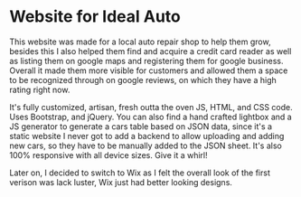 # Website for Ideal Auto

This website was made for a local auto repair shop to help them grow, besides this I also helped them find and acquire a credit card reader as well as listing them on google maps and registering them for google business. Overall it made them more visible for customers and allowed them a space to be recognized through on google reviews, on which they have a high rating right now.

It's fully customized, artisan, fresh outta the oven JS, HTML, and CSS code. Uses Bootstrap, and jQuery. You can also find a hand crafted lightbox and a JS generator to generate a cars table based on JSON data, since it's a static website I never got to add a backend to allow uploading and adding new cars, so they have to be manually added to the JSON sheet. It's also 100% responsive with all device sizes. Give it a whirl!

Later on, I decided to switch to Wix as I felt the overall look of the first verison was lack luster, Wix just had better looking designs.
